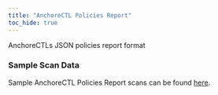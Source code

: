```yaml
---
title: "AnchoreCTL Policies Report"
toc_hide: true
---
```

AnchoreCTLs JSON policies report format

### Sample Scan Data
Sample AnchoreCTL Policies Report scans can be found [here](https://github.com/DefectDojo/django-DefectDojo/tree/master/unittests/scans/anchorectl_policies).